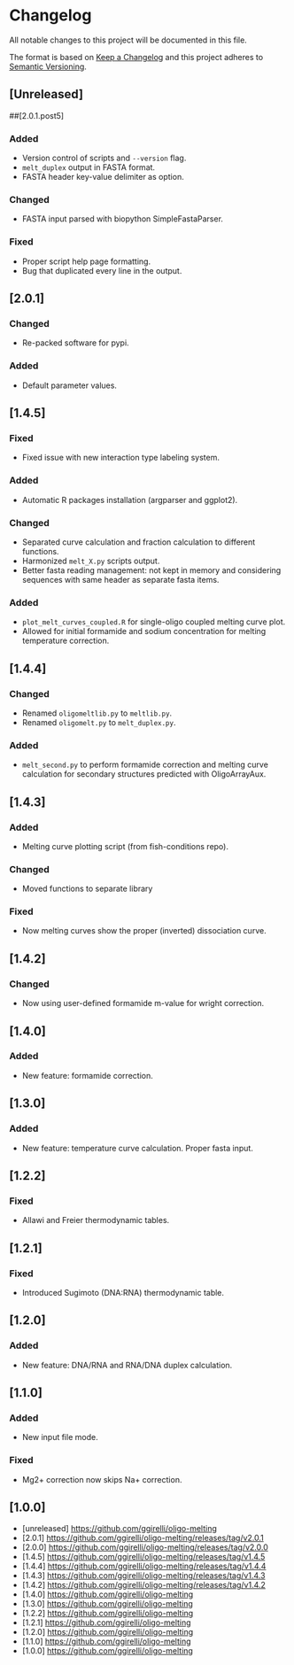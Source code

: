 # Changelog
All notable changes to this project will be documented in this file.

The format is based on [Keep a Changelog](http://keepachangelog.com/en/1.0.0/)
and this project adheres to [Semantic Versioning](http://semver.org/spec/v2.0.0.html).

## [Unreleased]

##[2.0.1.post5]
### Added
- Version control of scripts and `--version` flag.
- `melt_duplex` output in FASTA format.
- FASTA header key-value delimiter as option.

### Changed
- FASTA input parsed with biopython SimpleFastaParser.

### Fixed
- Proper script help page formatting.
- Bug that duplicated every line in the output.



## [2.0.1]
### Changed
- Re-packed software for pypi.

### Added
- Default parameter values.



## [1.4.5]
### Fixed
- Fixed issue with new interaction type labeling system.

### Added
- Automatic R packages installation (argparser and ggplot2).

### Changed
- Separated curve calculation and fraction calculation to different functions.
- Harmonized `melt_X.py` scripts output.
- Better fasta reading management: not kept in memory and considering sequences with same header as separate fasta items.

### Added
- `plot_melt_curves_coupled.R` for single-oligo coupled melting curve plot.
- Allowed for initial formamide and sodium concentration for melting temperature correction.



## [1.4.4]
### Changed
- Renamed `oligomeltlib.py` to `meltlib.py`.
- Renamed `oligomelt.py` to `melt_duplex.py`.

### Added
- `melt_second.py` to perform formamide correction and melting curve calculation for secondary structures predicted with OligoArrayAux.

## [1.4.3]
### Added
- Melting curve plotting script (from fish-conditions repo).

### Changed
- Moved functions to separate library

### Fixed
- Now melting curves show the proper (inverted) dissociation curve.



## [1.4.2]
### Changed
- Now using user-defined formamide m-value for wright correction.



## [1.4.0]
### Added
- New feature: formamide correction.



## [1.3.0]
### Added
- New feature: temperature curve calculation. Proper fasta input.



## [1.2.2]
### Fixed
- Allawi and Freier thermodynamic tables.



## [1.2.1]
### Fixed
- Introduced Sugimoto (DNA:RNA) thermodynamic table.



## [1.2.0]
### Added
- New feature: DNA/RNA and RNA/DNA duplex calculation.



## [1.1.0]
### Added
- New input file mode.



### Fixed
- Mg2+ correction now skips Na+ correction.



## [1.0.0]



* [unreleased] https://github.com/ggirelli/oligo-melting
* [2.0.1] https://github.com/ggirelli/oligo-melting/releases/tag/v2.0.1
* [2.0.0] https://github.com/ggirelli/oligo-melting/releases/tag/v2.0.0
* [1.4.5] https://github.com/ggirelli/oligo-melting/releases/tag/v1.4.5
* [1.4.4] https://github.com/ggirelli/oligo-melting/releases/tag/v1.4.4
* [1.4.3] https://github.com/ggirelli/oligo-melting/releases/tag/v1.4.3
* [1.4.2] https://github.com/ggirelli/oligo-melting/releases/tag/v1.4.2
* [1.4.0] https://github.com/ggirelli/oligo-melting
* [1.3.0] https://github.com/ggirelli/oligo-melting
* [1.2.2] https://github.com/ggirelli/oligo-melting
* [1.2.1] https://github.com/ggirelli/oligo-melting
* [1.2.0] https://github.com/ggirelli/oligo-melting
* [1.1.0] https://github.com/ggirelli/oligo-melting
* [1.0.0] https://github.com/ggirelli/oligo-melting
